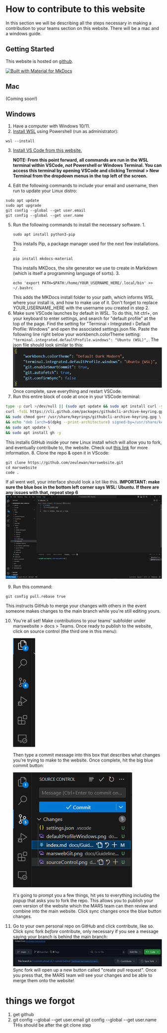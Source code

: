 # How to contribute to this website

In this section we will be describing all the steps necessary in making a contribution to your teams section on this website. There will be a mac and a windows guide.

## Getting Started
This website is hosted on [github]. 

[![Built with Material for MkDocs](https://img.shields.io/badge/Material_for_MkDocs-526CFE?style=for-the-badge&logo=MaterialForMkDocs&logoColor=white)](https://squidfunk.github.io/mkdocs-material/)

[github]: https://github.com/marstmu/marswebsite

## Mac
(Coming soon!)

## Windows
1. Have a computer with Windows 10/11.
2. [Install WSL] using Powershell (run as administrator):
```
wsl --install
```
3. [Install VS Code from this website.]

    **NOTE: From this point forward, all commands are run in the WSL terminal within VSCode, *not* Powershell or Windows Terminal. You can access this terminal by opening VSCode and clicking Terminal > New Terminal from the dropdown menus in the top left of the screen.**


4. Edit the following commands to include your email and username, then run to update your Linux distro:
```
sudo apt update
sudo apt upgrade
git config --global --get user.email
git config --global --get user.name

```
5. Run the following commands to install the necessary software.
    1. 
    ```
    sudo apt install python3-pip
    ```
    This installs Pip, a package manager used for the next few installations.
    2. 
    ```
    pip install mkdocs-material
    ```
    This installs MKDocs, the site generator we use to create in Markdown (which is itself a programming language of sorts).
    3. 
    ```
    echo 'export PATH=$PATH:/home/YOUR_USERNAME_HERE/.local/bin' >> ~/.bashrc
    ```
    This adds the MKDocs install folder to your path, which informs WSL where your install is, and how to make use of it. Don't forget to replace YOUR_USERNAME_HERE with the username you created in step 2. 
6. Make sure VSCode launches by default in WSL. To do this, hit ctrl+, on your keyboard to enter settings, and search for "default profile" at the top of the page. Find the setting for "Terminal › Integrated › Default Profile: Windows" and open the associated settings.json file. Paste the following line right below your workbench.colorTheme setting: ```"terminal.integrated.defaultProfile.windows": "Ubuntu (WSL)",```. The json file should look similar to this:
![Alt text](defaultProfileWindows.png)
Once complete, save everything and restart VSCode. 
7. Run this entire block of code at once in your VSCode terminal:
```bash
type -p curl >/dev/null || (sudo apt update && sudo apt install curl -y)
curl -fsSL https://cli.github.com/packages/githubcli-archive-keyring.gpg | sudo dd of=/usr/share/keyrings/githubcli-archive-keyring.gpg \
&& sudo chmod go+r /usr/share/keyrings/githubcli-archive-keyring.gpg \
&& echo "deb [arch=$(dpkg --print-architecture) signed-by=/usr/share/keyrings/githubcli-archive-keyring.gpg] https://cli.github.com/packages stable main" | sudo tee /etc/apt/sources.list.d/github-cli.list > /dev/null \
&& sudo apt update \
&& sudo apt install gh -y
```
This installs GitHub inside your new Linux install which will allow you to fork, and eventually contribute to, the website. Check out [this link] for more information. 
8. Clone the repo & open it in VScode: 
```
git clone https://github.com/zeulewan/marswebsite.git
cd marswebsite
code .
```
If all went well, your interface should look a lot like this. **IMPORTANT: make sure the blue box in the bottom left corner says WSL: Ubuntu. If there are any issues with that, repeat step 6**
![Alt text](finalView.png)

9. Run this command:
```
git config pull.rebase true
```
This instructs GitHub to merge your changes with others in the event someone makes changes to the main branch while you're still editing yours. 

10. You're all set! Make contributions to your teams' subfolder under marswebsite > docs > Teams. Once ready to publish to the website, click on source control (the third one in this menu): 

    ![Alt text](sourceControl.png)

    Then type a commit message into this box that describes what changes you're trying to make to the website. Once complete, hit the big blue commit button:

    ![Alt text](commit.png)

    It's going to prompt you a few things, hit yes to everything including the popup that asks you to fork the repo. This allows you to publish your own version of the website which the MARS team can then review and combine into the main website. Click sync changes once the blue button changes.

11. Go to your own personal repo on GitHub and click contribute, like so. Click sync fork *before* contribute, only necessary if you see a message saying your branch is behind the main branch:
![Alt text](contribute.png)
Sync fork will open up a new button called "create pull request". Once you press that, the MARS team will see your changes and be able to merge them onto the website!


[Install WSL]: https://learn.microsoft.com/en-us/windows/wsl/install
[Install VS Code from this website.]: https://code.visualstudio.com/
[this link]: https://github.com/cli/cli/blob/trunk/docs/install_linux.md

# things we forgot
1. get github
2. git config --global --get user.email
git config --global --get user.name
THis should be after the git clone step
